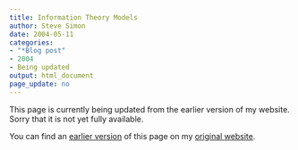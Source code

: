 ```yaml
---
title: Information Theory Models
author: Steve Simon
date: 2004-05-11
categories:
- "*Blog post"
- 2004
- Being updated
output: html_document
page_update: no
---
```


This page is currently being updated from the earlier version of my website. Sorry that it is not yet fully available.

<!---More--->

You can find an [earlier version](http://www.pmean.com/04/information.html) of this page on my [original website](http://www.pmean.com/original_site.html).
